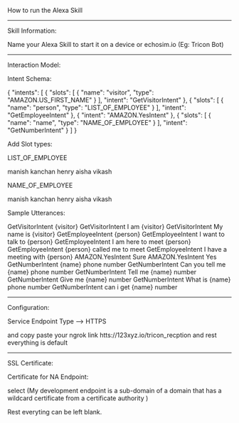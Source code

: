 How to run the Alexa Skill
_____________________________________________________________________________________

Skill Information: 

Name your Alexa Skill to start it on a device or echosim.io (Eg: Tricon Bot)

---------------------------------------
Interaction Model:

Intent Schema:

{
  "intents": [
    {
      "slots": [
        {
          "name": "visitor",
          "type": "AMAZON.US_FIRST_NAME"
        }
      ],
      "intent": "GetVisitorIntent"
    },
    {
      "slots": [
        {
          "name": "person",
          "type": "LIST_OF_EMPLOYEE"
        }
      ],
      "intent": "GetEmployeeIntent"
    },
    {
      "intent": "AMAZON.YesIntent"
    },
    {
      "slots": [
        {
          "name": "name",
          "type": "NAME_OF_EMPLOYEE"
        }
      ],
      "intent": "GetNumberIntent"
    }
  ]
}



Add Slot types:

LIST_OF_EMPLOYEE 

manish
kanchan
henry
aisha
vikash


NAME_OF_EMPLOYEE

manish
kanchan
henry
aisha
vikash


Sample Utterances:

GetVisitorIntent {visitor}
GetVisitorIntent I am {visitor}
GetVisitorIntent My name is {visitor}
GetEmployeeIntent {person}
GetEmployeeIntent I want to talk to {person}
GetEmployeeIntent I am here to meet {person}
GetEmployeeIntent {person} called me to meet
GetEmployeeIntent I have a meeting with {person}
AMAZON.YesIntent Sure
AMAZON.YesIntent Yes
GetNumberIntent {name} phone number
GetNumberIntent Can you tell me {name} phone number
GetNumberIntent Tell me {name} number
GetNumberIntent Give me {name}  number
GetNumberIntent  What is {name} phone number
GetNumberIntent  can i get {name}  number

-------------------------------------------------------

Configuration:

Service Endpoint Type --> HTTPS

and copy paste your ngrok link htts://123xyz.io/tricon_recption and rest everything is default

----------------------------------------------------------

SSL Certificate:

Certificate for NA Endpoint:

select (My development endpoint is a sub-domain of a domain that has a wildcard certificate from a certificate authority )

Rest everyting can be left blank.

